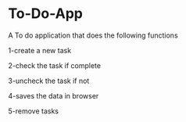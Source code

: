 # To-Do-App

A To do application that does the following functions

1-create a new task

2-check the task if complete

3-uncheck the task if not

4-saves the data in browser

5-remove tasks
